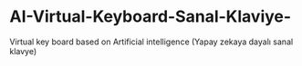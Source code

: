 # AI-Virtual-Keyboard-Sanal-Klaviye-
Virtual key board based on Artificial intelligence (Yapay zekaya dayalı sanal klavye)

